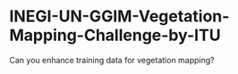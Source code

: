 # INEGI-UN-GGIM-Vegetation-Mapping-Challenge-by-ITU
Can you enhance training data for vegetation mapping?
